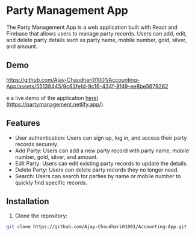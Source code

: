 # Party Management App

The Party Management App is a web application built with React and Firebase that allows users to manage party records. Users can add, edit, and delete party details such as party name, mobile number, gold, silver, and amount.

## Demo
https://github.com/Ajay-Chaudhari01001/Accounting-App/assets/55138445/9c63fefd-9c16-434f-8f49-ee8be5679262

e a live demo of the application [here](link-to-your-demo)](https://partymanagement.netlify.app/).

## Features

- User authentication: Users can sign up, log in, and access their party records securely.
- Add Party: Users can add a new party record with party name, mobile number, gold, silver, and amount.
- Edit Party: Users can edit existing party records to update the details.
- Delete Party: Users can delete party records they no longer need.
- Search: Users can search for parties by name or mobile number to quickly find specific records.

## Installation

1. Clone the repository:

```bash
git clone https://github.com/Ajay-Chaudhari01001/Accounting-App.git
